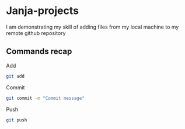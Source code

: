 # Janja-projects

I am demonstrating my skill of adding files from my local machine to my remote github repository

## Commands recap

Add
```bash 
git add
```
Commit
```bash
git commit -m "Commit message"
```
Push
```bash 
git push
```
